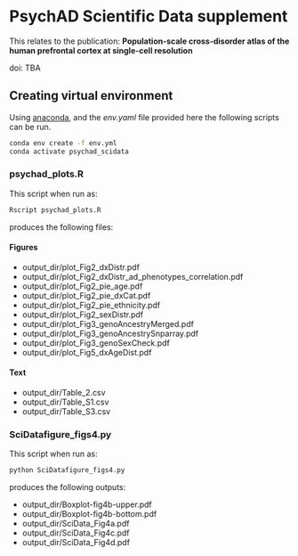 # PsychAD Scientific Data supplement

This relates to the publication: **Population-scale cross-disorder atlas of the human prefrontal cortex at single-cell resolution**

doi: TBA

## Creating virtual environment

Using [anaconda](https://conda.io/projects/conda/en/latest/index.html), and the *env.yaml* file provided here the following scripts can be run.

```bash
conda env create -f env.yml
conda activate psychad_scidata
```

### psychad_plots.R

This script when run as:

```bash
Rscript psychad_plots.R
```

produces the following files:

#### Figures

- output_dir/plot_Fig2_dxDistr.pdf
- output_dir/plot_Fig2_dxDistr_ad_phenotypes_correlation.pdf
- output_dir/plot_Fig2_pie_age.pdf
- output_dir/plot_Fig2_pie_dxCat.pdf
- output_dir/plot_Fig2_pie_ethnicity.pdf
- output_dir/plot_Fig2_sexDistr.pdf
- output_dir/plot_Fig3_genoAncestryMerged.pdf
- output_dir/plot_Fig3_genoAncestrySnparray.pdf
- output_dir/plot_Fig3_genoSexCheck.pdf
- output_dir/plot_Fig5_dxAgeDist.pdf

#### Text

- output_dir/Table_2.csv
- output_dir/Table_S1.csv
- output_dir/Table_S3.csv

### SciDatafigure_figs4.py

This script when run as:

```bash
python SciDatafigure_figs4.py
```

produces the following outputs:

- output_dir/Boxplot-fig4b-upper.pdf
- output_dir/Boxplot-fig4b-bottom.pdf
- output_dir/SciData_Fig4a.pdf
- output_dir/SciData_Fig4c.pdf
- output_dir/SciData_Fig4d.pdf
